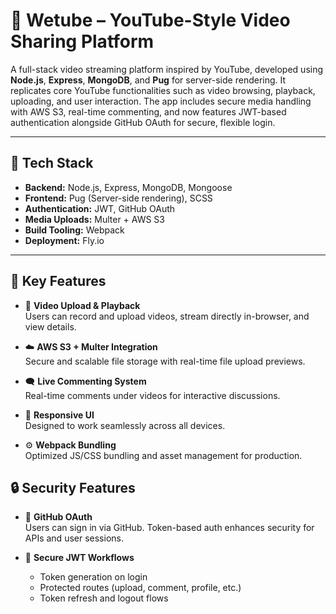 # 🎥 Wetube – YouTube-Style Video Sharing Platform

A full-stack video streaming platform inspired by YouTube, developed using **Node.js**, **Express**, **MongoDB**, and **Pug** for server-side rendering. It replicates core YouTube functionalities such as video browsing, playback, uploading, and user interaction. The app includes secure media handling with AWS S3, real-time commenting, and now features JWT-based authentication alongside GitHub OAuth for secure, flexible login.

---

## 🚀 Tech Stack

- **Backend:** Node.js, Express, MongoDB, Mongoose
- **Frontend:** Pug (Server-side rendering), SCSS
- **Authentication:** JWT, GitHub OAuth
- **Media Uploads:** Multer + AWS S3
- **Build Tooling:** Webpack
- **Deployment:** Fly.io

---

## 🌟 Key Features

- 🎥 **Video Upload & Playback**  
  Users can record and upload videos, stream directly in-browser, and view details.

- ☁️ **AWS S3 + Multer Integration**  
  Secure and scalable file storage with real-time file upload previews.

- 🗨 **Live Commenting System**  
  Real-time comments under videos for interactive discussions.

- 📱 **Responsive UI**  
  Designed to work seamlessly across all devices.

- ⚙️ **Webpack Bundling**  
  Optimized JS/CSS bundling and asset management for production.

## 🔒 Security Features

- 🔐 **GitHub OAuth**  
  Users can sign in via GitHub. Token-based auth enhances security for APIs and user sessions.

- 🔐 **Secure JWT Workflows**  
  - Token generation on login
  - Protected routes (upload, comment, profile, etc.)
  - Token refresh and logout flows